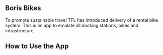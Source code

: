 ## Boris Bikes
To promote sustainable travel TFL has introduced delivery of a rental bike system.
This is an app to emulate all docking stations, bikes and infrastructure.

## How to Use the App
